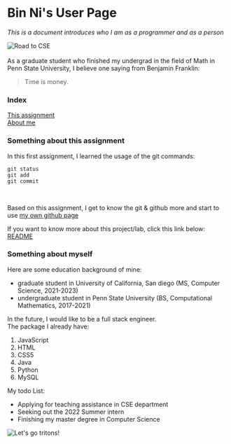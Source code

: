 # Bin Ni's User Page
*This is a document introduces who I am as a programmer and as a person*<br>

![Road to CSE](https://miro.medium.com/max/719/0*9f5uMrKMjLbzEf7q.png)
<br>
<br>
As a graduate student who finished my undergrad in the field of Math in Penn State University, I believe one saying from Benjamin Franklin: <br>
>Time is money.

### Index
[This assignment](#thisAssignment)<br>
[About me](#aboutMe)<br>


### <a name = "thisAssignment"></a> Something about this assignment
In this first assignment, I learned the usage of the git commands: <br>

```
git status
git add
git commit
```
<br>

Based on this assignment, I get to know the git & github more and start to use [my own github page](https://github.com/BinnYEver)
<br>

If you want to know more about this project/lab, click this link below: <br>
[README](README.md)<br>

### <a name = "aboutMe"></a> Something about myself

Here are some education background of mine:<br>
- graduate student in University of California, San diego (MS, Computer Science, 2021-2023)
- undergraduate student in Penn State University (BS, Computational Mathematics, 2017-2021)

In the future, I would like to be a full stack engineer.<br>
The package I already have:
1. JavaScript
2. HTML
3. CSS5
4. Java
5. Python
6. MySQL

My todo List:<br>
- Applying for teaching assistance in CSE department
- Seeking out the 2022 Summer intern
- Finishing my master degree in Computer Science

![Let's go tritons!](https://miro.medium.com/max/719/0*9f5uMrKMjLbzEf7q.png)

